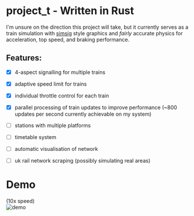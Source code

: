 # project_t - Written in Rust
I'm unsure on the direction this project will take, but it currently serves as a train simulation with [simsig](https://www.simsig.co.uk/) style graphics and *fairly* accurate physics for acceleration, top speed, and braking performance.
## Features:
- [x] 4-aspect signalling for multiple trains
- [x] adaptive speed limit for trains
- [x] individual throttle control for each train
- [x] parallel processing of train updates to improve performance (~800 updates per second currently achievable on my system)
- [ ] stations with multiple platforms
- [ ] timetable system
- [ ] automatic visualisation of network
- [ ] uk rail network scraping (possibly simulating real areas)


# Demo
(10x speed)  
![demo](https://github.com/andrews891/project_t/assets/72918393/2e3658ae-1654-49c0-9818-38894d9ef031)
